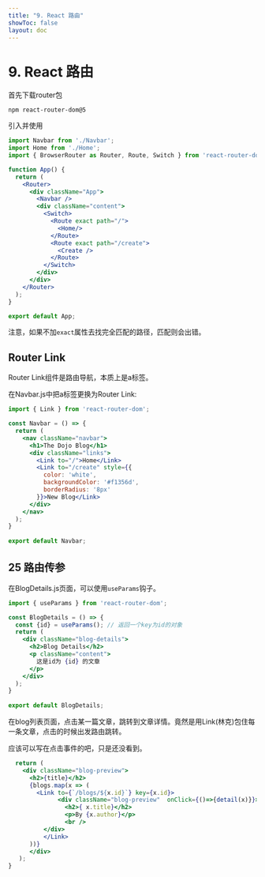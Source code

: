 ```yaml
---
title: "9. React 路由"
showToc: false
layout: doc
---
```

# 9. React 路由
首先下载router包
```
npm react-router-dom@5
```

引入并使用
```jsx
import Navbar from './Navbar';
import Home from './Home';
import { BrowserRouter as Router, Route, Switch } from 'react-router-dom';

function App() {
  return (
    <Router>
      <div className="App">
        <Navbar />
        <div className="content">
          <Switch>
            <Route exact path="/">
              <Home/>
            </Route>
            <Route exact path="/create">
              <Create />
            </Route>
          </Switch>
        </div>
      </div>
    </Router>
  );
}

export default App;
```
注意，如果不加`exact`属性去找完全匹配的路径，匹配则会出错。

## Router Link
Router Link组件是路由导航，本质上是a标签。

在Navbar.js中把a标签更换为Router Link:
```jsx
import { Link } from 'react-router-dom';

const Navbar = () => {
  return (  
    <nav className="navbar">
      <h1>The Dojo Blog</h1>
      <div className="links">
        <Link to="/">Home</Link>
        <Link to="/create" style={{
          color: 'white',
          backgroundColor: '#f1356d',
          borderRadius: '8px'
        }}>New Blog</Link>
      </div>
    </nav>
  );
}
 
export default Navbar;
```

## 25 路由传参
在BlogDetails.js页面，可以使用`useParams`钩子。

```jsx
import { useParams } from 'react-router-dom';

const BlogDetails = () => {
  const {id} = useParams(); // 返回一个key为id的对象
  return (  
    <div className="blog-details">
      <h2>Blog Details</h2>
      <p className="content">
        这是id为 {id} 的文章
      </p>
    </div>
  );
}
 
export default BlogDetails;
```

在blog列表页面，点击某一篇文章，跳转到文章详情。竟然是用Link(林克)包住每一条文章，点击的时候出发路由跳转。

应该可以写在点击事件的吧，只是还没看到。

```jsx
  return ( 
    <div className="blog-preview">
      <h2>{title}</h2>
      {blogs.map(x => (
        <Link to={`/blogs/${x.id}`} key={x.id}>
		      <div className="blog-preview"  onClick={()=>{detail(x)}}>
		        <h2>{ x.title}</h2>
		        <p>By {x.author}</p>
		        <br />
          </div>
	      </Link> 
      ))}
	  </div>
   );
}
```